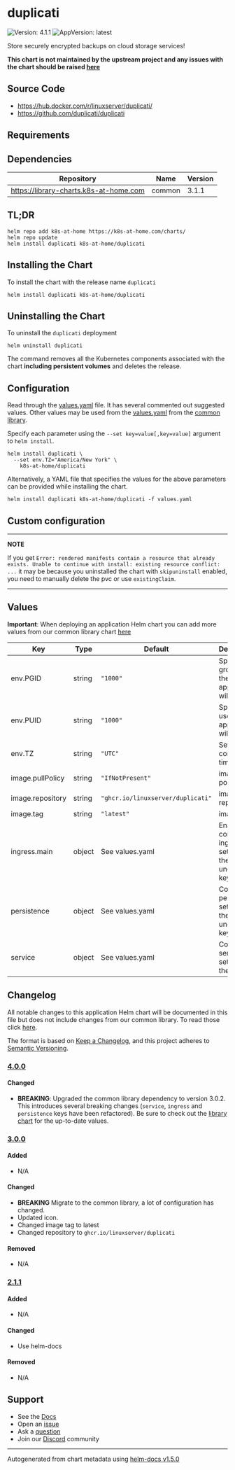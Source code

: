 # duplicati

![Version: 4.1.1](https://img.shields.io/badge/Version-4.1.1-informational?style=flat-square) ![AppVersion: latest](https://img.shields.io/badge/AppVersion-latest-informational?style=flat-square)

Store securely encrypted backups on cloud storage services!

**This chart is not maintained by the upstream project and any issues with the chart should be raised [here](https://github.com/k8s-at-home/charts/issues/new/choose)**

## Source Code

* <https://hub.docker.com/r/linuxserver/duplicati/>
* <https://github.com/duplicati/duplicati>

## Requirements

## Dependencies

| Repository | Name | Version |
|------------|------|---------|
| https://library-charts.k8s-at-home.com | common | 3.1.1 |

## TL;DR

```console
helm repo add k8s-at-home https://k8s-at-home.com/charts/
helm repo update
helm install duplicati k8s-at-home/duplicati
```

## Installing the Chart

To install the chart with the release name `duplicati`

```console
helm install duplicati k8s-at-home/duplicati
```

## Uninstalling the Chart

To uninstall the `duplicati` deployment

```console
helm uninstall duplicati
```

The command removes all the Kubernetes components associated with the chart **including persistent volumes** and deletes the release.

## Configuration

Read through the [values.yaml](./values.yaml) file. It has several commented out suggested values.
Other values may be used from the [values.yaml](https://github.com/k8s-at-home/library-charts/tree/main/charts/stable/common/values.yaml) from the [common library](https://github.com/k8s-at-home/library-charts/tree/main/charts/stable/common).

Specify each parameter using the `--set key=value[,key=value]` argument to `helm install`.

```console
helm install duplicati \
  --set env.TZ="America/New York" \
    k8s-at-home/duplicati
```

Alternatively, a YAML file that specifies the values for the above parameters can be provided while installing the chart.

```console
helm install duplicati k8s-at-home/duplicati -f values.yaml
```

## Custom configuration

---
**NOTE**

If you get `Error: rendered manifests contain a resource that already exists. Unable to continue with install: existing resource conflict: ...` it may be because you uninstalled the chart with `skipuninstall` enabled, you need to manually delete the pvc or use `existingClaim`.

---

## Values

**Important**: When deploying an application Helm chart you can add more values from our common library chart [here](https://github.com/k8s-at-home/library-charts/tree/main/charts/stable/common)

| Key | Type | Default | Description |
|-----|------|---------|-------------|
| env.PGID | string | `"1000"` | Specify the group ID the application will run as |
| env.PUID | string | `"1000"` | Specify the user ID the application will run as |
| env.TZ | string | `"UTC"` | Set the container timezone |
| image.pullPolicy | string | `"IfNotPresent"` | image pull policy |
| image.repository | string | `"ghcr.io/linuxserver/duplicati"` | image repository |
| image.tag | string | `"latest"` | image tag |
| ingress.main | object | See values.yaml | Enable and configure ingress settings for the chart under this key. |
| persistence | object | See values.yaml | Configure persistence settings for the chart under this key. |
| service | object | See values.yaml | Configures service settings for the chart. |

## Changelog

All notable changes to this application Helm chart will be documented in this file but does not include changes from our common library. To read those click [here](https://github.com/k8s-at-home/library-charts/tree/main/charts/stable/common#changelog).

The format is based on [Keep a Changelog](https://keepachangelog.com/en/1.0.0/), and this project adheres to [Semantic Versioning](https://semver.org/spec/v2.0.0.html).

### [4.0.0]

#### Changed

- **BREAKING**: Upgraded the common library dependency to version 3.0.2. This introduces several breaking changes (`service`, `ingress` and `persistence` keys have been refactored).
  Be sure to check out the [library chart](https://github.com/k8s-at-home/library-charts/blob/common-3.0.2/charts/stable/common/) for the up-to-date values.

### [3.0.0]

#### Added

- N/A

#### Changed

- **BREAKING** Migrate to the common library, a lot of configuration has changed.
- Updated icon.
- Changed image tag to latest
- Changed repository to `ghcr.io/linuxserver/duplicati`

#### Removed

- N/A

### [2.1.1]

#### Added

- N/A

#### Changed

- Use helm-docs

#### Removed

- N/A

[4.0.0]: #400
[3.0.0]: #300
[2.1.1]: #211

## Support

- See the [Docs](https://docs.k8s-at-home.com/our-helm-charts/getting-started/)
- Open an [issue](https://github.com/k8s-at-home/charts/issues/new/choose)
- Ask a [question](https://github.com/k8s-at-home/organization/discussions)
- Join our [Discord](https://discord.gg/sTMX7Vh) community

----------------------------------------------
Autogenerated from chart metadata using [helm-docs v1.5.0](https://github.com/norwoodj/helm-docs/releases/v1.5.0)
